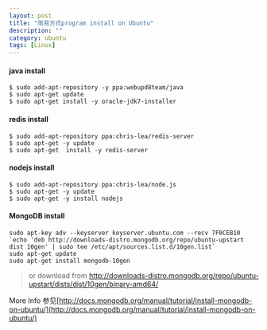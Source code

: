 ```yaml
---
layout: post
title: "简易方式program install on Ubuntu"
description: ""
category: ubuntu
tags: [Linux]
---
```


#### java install
    $ sudo add-apt-repository -y ppa:webupd8team/java
    $ sudo apt-get update
    $ sudo apt-get install -y oracle-jdk7-installer

#### redis install
    $ sudo add-apt-repository ppa:chris-lea/redis-server
    $ sudo apt-get -y update
    $ sudo apt-get  install -y redis-server

#### nodejs install
    $ sudo add-apt-repository ppa:chris-lea/node.js
    $ sudo apt-get -y update
    $ sudo apt-get -y install nodejs

#### MongoDB install
    sudo apt-key adv --keyserver keyserver.ubuntu.com --recv 7F0CEB10
    `echo 'deb http://downloads-distro.mongodb.org/repo/ubuntu-upstart dist 10gen' | sudo tee /etc/apt/sources.list.d/10gen.list`
    sudo apt-get update
    sudo apt-get install mongodb-10gen
    
   > or download from http://downloads-distro.mongodb.org/repo/ubuntu-upstart/dists/dist/10gen/binary-amd64/

More Info 参见[http://docs.mongodb.org/manual/tutorial/install-mongodb-on-ubuntu/](http://docs.mongodb.org/manual/tutorial/install-mongodb-on-ubuntu/)
